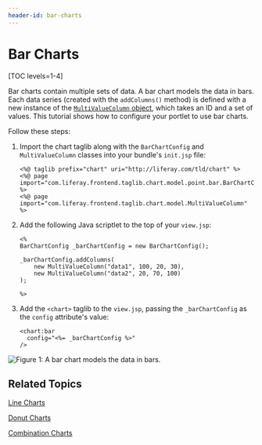 ```yaml
---
header-id: bar-charts
---
```


# Bar Charts

[TOC levels=1-4]

Bar charts contain multiple sets of data. A bar chart models the data in bars.
Each data series (created with the `addColumns()` method) is defined with a new
instance of the
[`MultiValueColumn` object](https://docs.liferay.com/portal/7.1-latest/apps/frontend-taglib-1.0.1/javadocs/com/liferay/frontend/taglib/chart/model/MultiValueColumn.html),
which takes an ID and a set of values. This tutorial shows how to configure your
portlet to use bar charts.

Follow these steps:

1.  Import the chart taglib along with the `BarChartConfig` and
    `MultiValueColumn` classes into your bundle's `init.jsp` file:

        <%@ taglib prefix="chart" uri="http://liferay.com/tld/chart" %>
        <%@ page import="com.liferay.frontend.taglib.chart.model.point.bar.BarChartConfig" %>
        <%@ page import="com.liferay.frontend.taglib.chart.model.MultiValueColumn" %>

2.  Add the following Java scriptlet to the top of your `view.jsp`:

        <%
        BarChartConfig _barChartConfig = new BarChartConfig();

        _barChartConfig.addColumns(
        	new MultiValueColumn("data1", 100, 20, 30),
        	new MultiValueColumn("data2", 20, 70, 100)
        );

        %>

3.  Add the `<chart>` taglib to the `view.jsp`, passing the `_barChartConfig` as
    the `config` attribute's value:

        <chart:bar
          config="<%= _barChartConfig %>"
        />

![Figure 1: A bar chart models the data in bars.](../../../images/chart-taglib-bar.png)

## Related Topics

[Line Charts](/docs/7-1/tutorials/-/knowledge_base/t/line-charts)

[Donut Charts](/docs/7-1/tutorials/-/knowledge_base/t/donut-charts)

[Combination Charts](/docs/7-1/tutorials/-/knowledge_base/t/combination-charts)